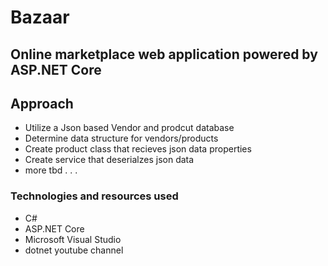 # Bazaar

## Online marketplace web application powered by ASP.NET Core

## Approach
- Utilize a Json based Vendor and prodcut database
- Determine data structure for vendors/products
- Create product class that recieves json data properties
- Create service that deserialzes json data
- more tbd . . .

### Technologies and resources used
- C#
- ASP.NET Core
- Microsoft Visual Studio
- dotnet youtube channel